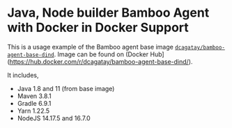 # Java, Node builder Bamboo Agent with Docker in Docker Support

This is a usage example of the Bamboo agent base image [`dcagatay/bamboo-agent-base-dind`](https://github.com/dogukancagatay/docker-bamboo-agent-base-dind). Image can be found on (Docker Hub](https://hub.docker.com/r/dcagatay/bamboo-agent-base-dind/).

It includes,

- Java 1.8 and 11 (from base image)
- Maven 3.8.1
- Gradle 6.9.1
- Yarn 1.22.5
- NodeJS 14.17.5 and 16.7.0
